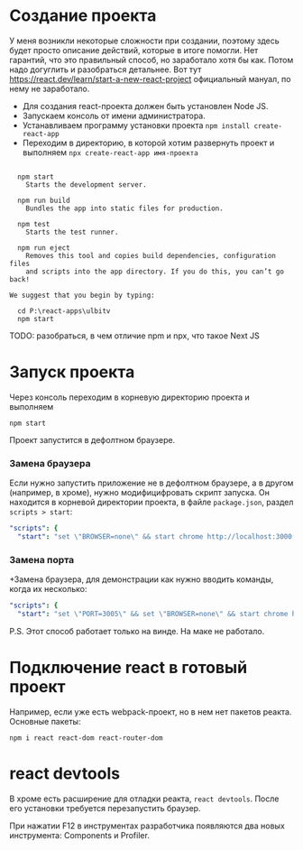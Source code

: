 # Создание проекта

У меня возникли некоторые сложности при создании, поэтому здесь будет просто описание действий, которые в итоге помогли. Нет гарантий, что это правильный способ, но заработало хотя бы как. Потом надо догуглить и разобраться детальнее. Вот тут https://react.dev/learn/start-a-new-react-project официальный мануал, по нему не заработало.

* Для создания react-проекта должен быть установлен Node JS.
* Запускаем консоль от имени администратора.
* Устанавливаем программу установки проекта `npm install create-react-app`
* Переходим в директорию, в которой хотим развернуть проект и выполняем `npx create-react-app имя-проекта`

```

  npm start
    Starts the development server.

  npm run build
    Bundles the app into static files for production.

  npm test
    Starts the test runner.

  npm run eject
    Removes this tool and copies build dependencies, configuration files
    and scripts into the app directory. If you do this, you can’t go back!

We suggest that you begin by typing:

  cd P:\react-apps\ulbitv
  npm start
```



TODO: разобраться, в чем отличие npm и npx, что такое Next JS

# Запуск проекта

Через консоль переходим в корневую директорию проекта и выполняем

```
npm start
```

Проект запустится в дефолтном браузере.

### Замена браузера

Если нужно запустить приложение не в дефолтном браузере, а в другом (например, в хроме), нужно модифицифровать скрипт запуска. Он находится в корневой директории проекта, в файле `package.json`, раздел `scripts > start`:

```yaml
"scripts": {
  "start": "set \"BROWSER=none\" && start chrome http://localhost:3000 && react-scripts start",
```

### Замена порта

+Замена браузера, для демонстрации как нужно вводить команды, когда их несколько:

```yaml
"scripts": {
  "start": "set \"PORT=3005\" && set \"BROWSER=none\" && start chrome http://localhost:3005 && react-scripts start",
```

P.S. Этот способ работает только на винде. На маке не работало.

# Подключение react в готовый проект

Например, если уже есть webpack-проект, но в нем нет пакетов реакта. Основные пакеты:

```
npm i react react-dom react-router-dom
```



# react devtools

В хроме есть расширение для отладки реакта, `react devtools`. После его установки требуется перезапустить браузер.

При нажатии F12 в инструментах разработчика появляются два новых инструмента: Components и Profiler.